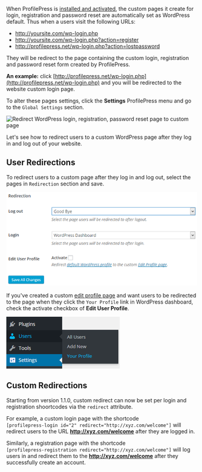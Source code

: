 When ProfilePress is [installed and activated](../installation.md), the custom pages it create for login, registration and password reset are automatically set as WordPress default. Thus when a users visit the following URLs:


* http://yoursite.com/wp-login.php
* http://yoursite.com/wp-login.php?action=register
* http://profilepress.net/wp-login.php?action=lostpassword


They will be redirect to the page containing the custom login, registration and password reset form created by ProfilePress.


**An example:** click [http://profilepress.net/wp-login.php](http://profilepress.net/wp-login.php) and you will be redirected to the website custom login page.


To alter these pages settings, click the **Settings** ProfilePress menu and go to the `Global Settings` section.

![Redirect WordPress login, registration, password reset page to custom page](http://d2hkd6cwxvu8h1.cloudfront.net/wp-content/uploads/2015/01/make-custom-pages-default.png)


Let's see how to redirect users to a custom WordPress page after they log in and log out of your website.


## User Redirections

To redirect users to a custom page after they log in and log out, select the pages in `Redirection` section and save.


![Login, logout and edit-profile redirect](img/user-redirection.png)


If you've created a custom [edit profile page](../build/edit-profile.md) and want users to be redirected to the page when they click the `Your Profile` link in WordPress dashboard, check the activate checkbox of **Edit User Profile**.

![WordPress default profile link](img/wp-default-profile.png)


## Custom Redirections

Starting from version 1.1.0, custom redirect can now be set per login and registration shoortcodes via the `redirect` attribute.


For example, a custom login page with the shortcode  
`[profilepress-login id="2" redirect="http://xyz.com/welcome"]` will redirect users to the URL **http://xyz.com/welcome** after they are logged in.


Similarly, a registration page with the shortcode  
`[profilepress-registration redirect="http://xyz.com/welcome"]` will log users in and redirect them to the **http://xyz.com/welcome** after they successfully create an account.
